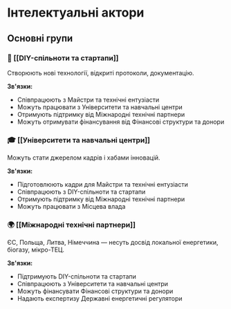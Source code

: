 # Інтелектуальні актори

## Основні групи

### 🧠 [[DIY-спільноти та стартапи]]
Створюють нові технології, відкриті протоколи, документацію.

**Зв'язки:**
- Співпрацюють з Майстри та технічні ентузіасти
- Можуть працювати з Університети та навчальні центри
- Отримують підтримку від Міжнародні технічні партнери
- Можуть отримувати фінансування від Фінансові структури та донори

### 🎓 [[Університети та навчальні центри]]
Можуть стати джерелом кадрів і хабами інновацій.

**Зв'язки:**
- Підготовлюють кадри для Майстри та технічні ентузіасти
- Співпрацюють з DIY-спільноти та стартапи
- Отримують підтримку від Міжнародні технічні партнери
- Можуть працювати з Місцева влада

### 🌍 [[Міжнародні технічні партнери]]
ЄС, Польща, Литва, Німеччина — несуть досвід локальної енергетики, біогазу, мікро-ТЕЦ.

**Зв'язки:**
- Підтримують DIY-спільноти та стартапи
- Співпрацюють з Університети та навчальні центри
- Можуть фінансувати Фінансові структури та донори
- Надають експертизу Державні енергетичні регулятори

